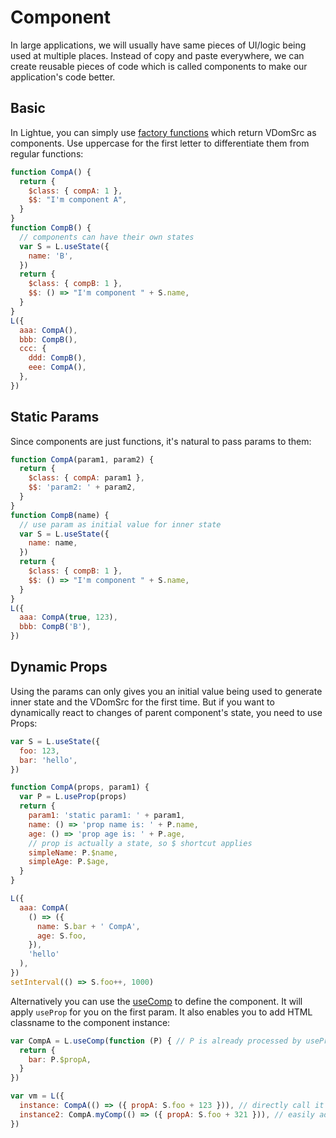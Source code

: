 # Component

In large applications, we will usually have same pieces of UI/logic being used at multiple places. Instead of copy and paste everywhere, we can create reusable pieces of code which is called components to make our application's code better.

## Basic

In Lightue, you can simply use [factory functions](https://www.geeksforgeeks.org/what-are-factory-functions-in-javascript/) which return VDomSrc as components. Use uppercase for the first letter to differentiate them from regular functions:

```js
function CompA() {
  return {
    $class: { compA: 1 },
    $$: "I'm component A",
  }
}
function CompB() {
  // components can have their own states
  var S = L.useState({
    name: 'B',
  })
  return {
    $class: { compB: 1 },
    $$: () => "I'm component " + S.name,
  }
}
L({
  aaa: CompA(),
  bbb: CompB(),
  ccc: {
    ddd: CompB(),
    eee: CompA(),
  },
})
```

## Static Params

Since components are just functions, it's natural to pass params to them:

```js
function CompA(param1, param2) {
  return {
    $class: { compA: param1 },
    $$: 'param2: ' + param2,
  }
}
function CompB(name) {
  // use param as initial value for inner state
  var S = L.useState({
    name: name,
  })
  return {
    $class: { compB: 1 },
    $$: () => "I'm component " + S.name,
  }
}
L({
  aaa: CompA(true, 123),
  bbb: CompB('B'),
})
```

## Dynamic Props

Using the params can only gives you an initial value being used to generate inner state and the VDomSrc for the first time. But if you want to dynamically react to changes of parent component's state, you need to use Props:

```js
var S = L.useState({
  foo: 123,
  bar: 'hello',
})

function CompA(props, param1) {
  var P = L.useProp(props)
  return {
    param1: 'static param1: ' + param1,
    name: () => 'prop name is: ' + P.name,
    age: () => 'prop age is: ' + P.age,
    // prop is actually a state, so $ shortcut applies
    simpleName: P.$name,
    simpleAge: P.$age,
  }
}

L({
  aaa: CompA(
    () => ({
      name: S.bar + ' CompA',
      age: S.foo,
    }),
    'hello'
  ),
})
setInterval(() => S.foo++, 1000)
```

Alternatively you can use the [useComp](../api/global#useComp-comp-) to define the component. It will apply `useProp` for you on the first param. It also enables you to add HTML classname to the component instance:

```js
var CompA = L.useComp(function (P) { // P is already processed by useProp
  return {
    bar: P.$propA,
  }
})

var vm = L({
  instance: CompA(() => ({ propA: S.foo + 123 })), // directly call it just like above
  instance2: CompA.myComp(() => ({ propA: S.foo + 321 })), // easily add 'my-comp' class to this instance
})
```
